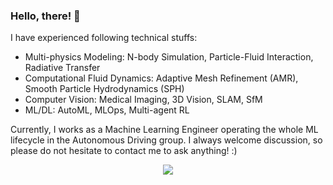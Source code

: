 ### Hello, there! 👋

I have experienced following technical stuffs:
 - Multi-physics Modeling: N-body Simulation, Particle-Fluid Interaction, Radiative Transfer
 - Computational Fluid Dynamics: Adaptive Mesh Refinement (AMR), Smooth Particle Hydrodynamics (SPH)
 - Computer Vision: Medical Imaging, 3D Vision, SLAM, SfM
 - ML/DL: AutoML, MLOps, Multi-agent RL

Currently, I works as a Machine Learning Engineer operating the whole ML lifecycle in the Autonomous Driving group.
I always welcome discussion, so please do not hesitate to contact me to ask anything! :) 

<p align='center'>
  <img src="https://github-readme-stats.vercel.app/api?username=swyang50066&show_icons=true&theme=vue"/>
</p>
